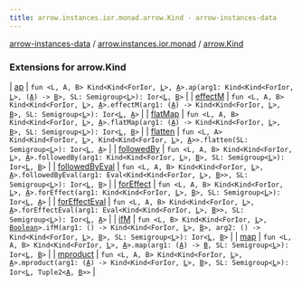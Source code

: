 ```yaml
---
title: arrow.instances.ior.monad.arrow.Kind - arrow-instances-data
---
```


[arrow-instances-data](../../index.html) / [arrow.instances.ior.monad](../index.html) / [arrow.Kind](./index.html)

### Extensions for arrow.Kind

| [ap](ap.html) | `fun <L, A, B> Kind<Kind<ForIor, `[`L`](ap.html#L)`>, `[`A`](ap.html#A)`>.ap(arg1: Kind<Kind<ForIor, `[`L`](ap.html#L)`>, (`[`A`](ap.html#A)`) -> `[`B`](ap.html#B)`>, SL: Semigroup<`[`L`](ap.html#L)`>): Ior<`[`L`](ap.html#L)`, `[`B`](ap.html#B)`>` |
| [effectM](effect-m.html) | `fun <L, A, B> Kind<Kind<ForIor, `[`L`](effect-m.html#L)`>, `[`A`](effect-m.html#A)`>.effectM(arg1: (`[`A`](effect-m.html#A)`) -> Kind<Kind<ForIor, `[`L`](effect-m.html#L)`>, `[`B`](effect-m.html#B)`>, SL: Semigroup<`[`L`](effect-m.html#L)`>): Ior<`[`L`](effect-m.html#L)`, `[`A`](effect-m.html#A)`>` |
| [flatMap](flat-map.html) | `fun <L, A, B> Kind<Kind<ForIor, `[`L`](flat-map.html#L)`>, `[`A`](flat-map.html#A)`>.flatMap(arg1: (`[`A`](flat-map.html#A)`) -> Kind<Kind<ForIor, `[`L`](flat-map.html#L)`>, `[`B`](flat-map.html#B)`>, SL: Semigroup<`[`L`](flat-map.html#L)`>): Ior<`[`L`](flat-map.html#L)`, `[`B`](flat-map.html#B)`>` |
| [flatten](flatten.html) | `fun <L, A> Kind<Kind<ForIor, `[`L`](flatten.html#L)`>, Kind<Kind<ForIor, `[`L`](flatten.html#L)`>, `[`A`](flatten.html#A)`>>.flatten(SL: Semigroup<`[`L`](flatten.html#L)`>): Ior<`[`L`](flatten.html#L)`, `[`A`](flatten.html#A)`>` |
| [followedBy](followed-by.html) | `fun <L, A, B> Kind<Kind<ForIor, `[`L`](followed-by.html#L)`>, `[`A`](followed-by.html#A)`>.followedBy(arg1: Kind<Kind<ForIor, `[`L`](followed-by.html#L)`>, `[`B`](followed-by.html#B)`>, SL: Semigroup<`[`L`](followed-by.html#L)`>): Ior<`[`L`](followed-by.html#L)`, `[`B`](followed-by.html#B)`>` |
| [followedByEval](followed-by-eval.html) | `fun <L, A, B> Kind<Kind<ForIor, `[`L`](followed-by-eval.html#L)`>, `[`A`](followed-by-eval.html#A)`>.followedByEval(arg1: Eval<Kind<Kind<ForIor, `[`L`](followed-by-eval.html#L)`>, `[`B`](followed-by-eval.html#B)`>>, SL: Semigroup<`[`L`](followed-by-eval.html#L)`>): Ior<`[`L`](followed-by-eval.html#L)`, `[`B`](followed-by-eval.html#B)`>` |
| [forEffect](for-effect.html) | `fun <L, A, B> Kind<Kind<ForIor, `[`L`](for-effect.html#L)`>, `[`A`](for-effect.html#A)`>.forEffect(arg1: Kind<Kind<ForIor, `[`L`](for-effect.html#L)`>, `[`B`](for-effect.html#B)`>, SL: Semigroup<`[`L`](for-effect.html#L)`>): Ior<`[`L`](for-effect.html#L)`, `[`A`](for-effect.html#A)`>` |
| [forEffectEval](for-effect-eval.html) | `fun <L, A, B> Kind<Kind<ForIor, `[`L`](for-effect-eval.html#L)`>, `[`A`](for-effect-eval.html#A)`>.forEffectEval(arg1: Eval<Kind<Kind<ForIor, `[`L`](for-effect-eval.html#L)`>, `[`B`](for-effect-eval.html#B)`>>, SL: Semigroup<`[`L`](for-effect-eval.html#L)`>): Ior<`[`L`](for-effect-eval.html#L)`, `[`A`](for-effect-eval.html#A)`>` |
| [ifM](if-m.html) | `fun <L, B> Kind<Kind<ForIor, `[`L`](if-m.html#L)`>, `[`Boolean`](https://kotlinlang.org/api/latest/jvm/stdlib/kotlin/-boolean/index.html)`>.ifM(arg1: () -> Kind<Kind<ForIor, `[`L`](if-m.html#L)`>, `[`B`](if-m.html#B)`>, arg2: () -> Kind<Kind<ForIor, `[`L`](if-m.html#L)`>, `[`B`](if-m.html#B)`>, SL: Semigroup<`[`L`](if-m.html#L)`>): Ior<`[`L`](if-m.html#L)`, `[`B`](if-m.html#B)`>` |
| [map](map.html) | `fun <L, A, B> Kind<Kind<ForIor, `[`L`](map.html#L)`>, `[`A`](map.html#A)`>.map(arg1: (`[`A`](map.html#A)`) -> `[`B`](map.html#B)`, SL: Semigroup<`[`L`](map.html#L)`>): Ior<`[`L`](map.html#L)`, `[`B`](map.html#B)`>` |
| [mproduct](mproduct.html) | `fun <L, A, B> Kind<Kind<ForIor, `[`L`](mproduct.html#L)`>, `[`A`](mproduct.html#A)`>.mproduct(arg1: (`[`A`](mproduct.html#A)`) -> Kind<Kind<ForIor, `[`L`](mproduct.html#L)`>, `[`B`](mproduct.html#B)`>, SL: Semigroup<`[`L`](mproduct.html#L)`>): Ior<`[`L`](mproduct.html#L)`, Tuple2<`[`A`](mproduct.html#A)`, `[`B`](mproduct.html#B)`>>` |

